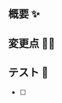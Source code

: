 ## 概要 ✨

<!-- このプルリクエストで何をしたのか、変更の目的や背景を簡潔に説明してください -->

## 変更点 👨‍💻

<!-- このプルリクエストで行った変更点を具体的に説明してください -->

## テスト 🧪

<!-- このプルリクエストで行った変更をテストする方法や、テスト結果があれば記載してください -->

- [ ]
